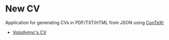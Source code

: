 # New CV

Application for generating CVs in PDF/TXT/HTML from JSON using
[ConTeXt](http://contextgarden.net)

- [Volodymyr's CV](https://www.dropbox.com/s/q22j84k5m6amyll/cv-volodymyr.pdf?dl=0)

